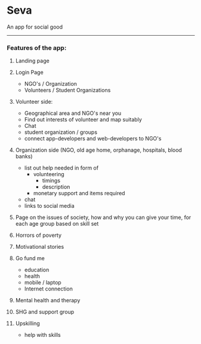 # Seva
An app for social good

***

### Features of the app:

1. Landing page
1. Login Page
    - NGO's / Organization
    - Volunteers / Student Organizations

1. Volunteer side:
    - Geographical area and NGO's near you
    - Find out interests of volunteer and map suitably
    - Chat
    - student organization / groups
    - connect app-developers and web-developers to NGO's
1. Organization side (NGO, old age home, orphanage, hospitals, blood banks)
    - list out help needed in form of 
        * volunteering
            * timings
            * description
        * monetary support and items required
    - chat 
    - links to social media
1. Page on the issues of society, how and why you can give your time, for each age group based on skill set
1. Horrors of poverty
1. Motivational stories
1. Go fund me
    - education
    - health
    - mobile / laptop
    - Internet connection
1. Mental health and therapy
1. SHG and support group
1. Upskilling
    - help with skills


